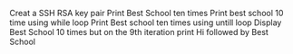 Creat a SSH RSA key pair
Print Best School ten times
Print best school 10 time using while loop
Print Best school ten times using untill loop
Display Best School 10 times but on the 9th iteration print Hi followed by Best School
